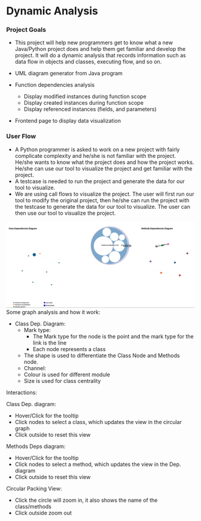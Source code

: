 # Dynamic Analysis


### Project Goals
- This project will help new programmers get to know what a new Java/Python project does and help them get familiar and develop the project. It will do a dynamic analysis that records information such as data flow in objects and classes, executing flow, and so on.
  
- UML diagram generator from Java program
- Function dependencies analysis
  - Display modified instances during function scope
  - Display created instances during function scope
  - Display referenced instances (fields, and parameters) 
- Frontend page to display data visualization 



### User Flow
  - A Python programmer is asked to work on a new project with fairly complicate complexity and he/she is not familiar with the project. He/she wants to know what the project does and how the project works. He/she can use our tool to visualize the project and get familiar with the project.
  - A testcase is needed to run the project and generate the data for our tool to visualize.
  - We are using call flows to visualize the project. The user will first run our tool to modify the original project, then he/she can run the project with the testcase to generate the data for our tool to visualize. The user can then use our tool to visualize the project.



![Draft graph](./images/image.jpg)
Some graph analysis and how it work:
- Class Dep. Diagram: 
  - Mark type:
    - The Mark type for the node is the point and the mark type for the link is the line
    - Each node represents a class 
  - The shape is used to differentiate the Class Node and Methods node.
  - Channel:
  - Colour is used for different module 
  - Size is used for class centrality

Interactions:

Class Dep. diagram:
  - Hover/Click for the tooltip
  - Click nodes to select a class, which updates the view in the circular graph
  - Click outside to reset this view
  
Methods Deps diagram:
  - Hover/Click for the tooltip
  - Click nodes to select a method, which updates the view in the Dep. diagram
  - Click outside to reset this view

Circular Packing View:
  - Click the circle will zoom in, it also shows the name of the class/methods
  - Click outside zoom out

